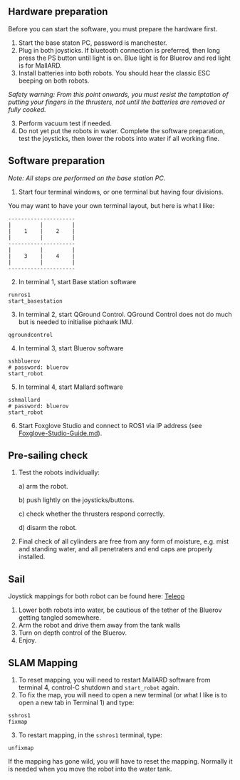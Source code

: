 ## Hardware preparation
Before you can start the software, you must prepare the hardware first.

1. Start the base staton PC, password is manchester.
2. Plug in both joysticks. If bluetooth connection is preferred, then long press the PS button until light is on. Blue light is for Bluerov and red light is for MallARD.
3. Install batteries into both robots. You should hear the classic ESC beeping on both robots.

*Safety warning: From this point onwards, you must resist the temptation of putting your fingers in the thrusters, not until the batteries are removed or fully cooked.*

3. Perform vacuum test if needed.
4. Do not yet put the robots in water. Complete the software preparation, test the joysticks, then lower the robots into water if all working fine.

## Software preparation

_Note: All steps are performed on the base station PC._

1. Start four terminal windows, or one terminal but having four divisions.

You may want to have your own terminal layout, but here is what I like:
```
---------------------
|         |         |
|    1    |    2    |
|         |         |
---------------------
|         |         |
|    3    |    4    |
|         |         |
---------------------
```

2. In terminal 1, start Base station software
```shell
runros1
start_basestation
```

3. In terminal 2, start QGround Control. QGround Control does not do much but is needed to initialise pixhawk IMU.
```shell
qgroundcontrol
```

4. In terminal 3, start Bluerov software
```shell
sshbluerov
# password: bluerov
start_robot
```

5. In terminal 4, start Mallard software
```shell
sshmallard
# password: bluerov
start_robot
```

6. Start Foxglove Studio and connect to ROS1 via IP address (see [Foxglove-Studio-Guide.md](FOXGLOVE_STUDIO_GUIDE.md)).

## Pre-sailing check
1. Test the robots individually:

   a) arm the robot.
   
   b) push lightly on the joysticks/buttons.
   
   c) check whether the thrusters respond correctly.

   d) disarm the robot.
   
3. Final check of all cylinders are free from any form of moisture, e.g. mist and standing water, and all penetraters and end caps are properly installed.

## Sail
Joystick mappings for both robot can be found here: [Teleop](https://github.com/EEEManchester/taarn_basestation_ros/tree/main?tab=readme-ov-file#teleop)
1. Lower both robots into water, be cautious of the tether of the Bluerov getting tangled somewhere.
2. Arm the robot and drive them away from the tank walls
3. Turn on depth control of the Bluerov.
4. Enjoy.

## SLAM Mapping
1. To reset mapping, you will need to restart MallARD software from terminal 4, control-C shutdown and `start_robot` again.
2. To fix the map, you will need to open a new terminal (or what I like is to open a new tab in Terminal 1) and type:
```
sshros1
fixmap
```
3. To restart mapping, in the `sshros1` terminal, type:
```
unfixmap
```

If the mapping has gone wild, you will have to reset the mapping. Normally it is needed when you move the robot into the water tank.
